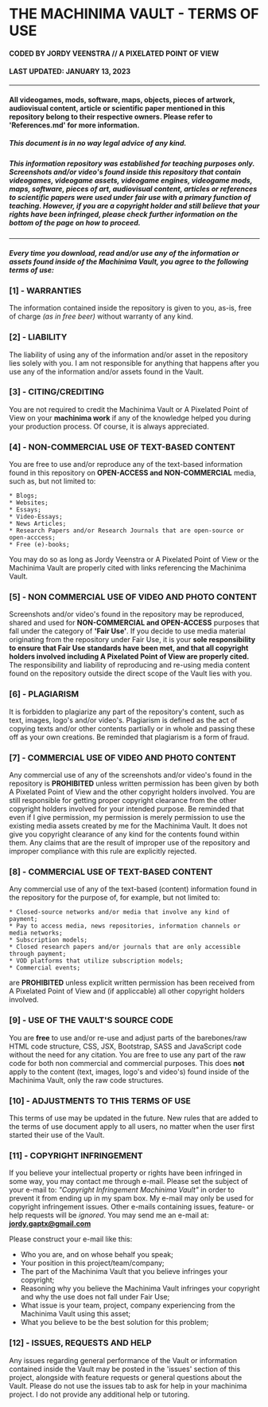 # THE MACHINIMA VAULT - TERMS OF USE

#### CODED BY JORDY VEENSTRA // A PIXELATED POINT OF VIEW

#### LAST UPDATED: JANUARY 13, 2023

---

#### All videogames, mods, software, maps, objects, pieces of artwork, audiovisual content, article or scientific paper mentioned in this repository belong to their respective owners. Please refer to 'References.md' for more information.

##### This document is in no way legal advice of any kind.

##### This information repository was established for teaching purposes only. Screenshots and/or video's found inside this repository that contain videogames, videogame assets, videogame engines, videogame mods, maps, software, pieces of art, audiovisual content, articles or references to scientific papers were used under fair use with a primary function of teaching. However, if you are a copyright holder and still believe that your rights have been infringed, please check further information on the bottom of the page on how to proceed.

---

##### Every time you download, read and/or use any of the information or assets found inside of the Machinima Vault, you agree to the following terms of use:

### [1] - WARRANTIES

The information contained inside the repository is given to you, as-is, free of charge _(as in free beer)_ without warranty of any kind.

### [2] - LIABILITY

The liability of using any of the information and/or asset in the repository lies solely with you. I am not responsible for anything that happens after you use any of the information and/or assets found in the Vault.

### [3] - CITING/CREDITING

You are not required to credit the Machinima Vault or A Pixelated Point of View on your **machinima work** if any of the knowledge helped you
during your production process. Of course, it is always appreciated.

### [4] - NON-COMMERCIAL USE OF TEXT-BASED CONTENT

You are free to use and/or reproduce any of the text-based information found in this repository on **OPEN-ACCESS and NON-COMMERCIAL** media, such as, but not limited to:

    * Blogs;
    * Websites;
    * Essays;
    * Video-Essays;
    * News Articles;
    * Research Papers and/or Research Journals that are open-source or open-acccess;
    * Free (e)-books;

You may do so as long as Jordy Veenstra or A Pixelated Point of View or the Machinima Vault are properly cited with links referencing the Machinima Vault.

### [5] - NON COMMERCIAL USE OF VIDEO AND PHOTO CONTENT

Screenshots and/or video's found in the repository may be reproduced, shared and used for **NON-COMMERCIAL and OPEN-ACCESS** purposes that fall under the
category of **'Fair Use'**. If you decide to use media material originating from the repository under Fair Use, it is your **sole responsibility to ensure that Fair Use standards have been met, and that all copyright holders involved including A Pixelated Point of View are properly cited.** The responsibility
and liability of reproducing and re-using media content found on the repository outside the direct scope of the Vault lies with you.

### [6] - PLAGIARISM

It is forbidden to plagiarize any part of the repository's content, such as text, images, logo's and/or video's. Plagiarism is defined as the act of copying texts and/or other contents partially or in whole and passing these off as your own creations. Be reminded that plagiarism is a form of fraud.

### [7] - COMMERCIAL USE OF VIDEO AND PHOTO CONTENT

Any commercial use of any of the screenshots and/or video's found in the repository is **PROHIBITED** unless written permission has been given by both A Pixelated Point of View and the other
copyright holders involved. You are still responsible for getting proper copyright clearance from the other copyright holders involved for your intended purpose. Be reminded that even if I give permission, my permission is merely permission to use the existing media assets created by me for the Machinima Vault. It does not give you copyright clearance of any kind for the contents found within them. Any claims that are the result of improper use of the repository and improper compliance with this rule are explicitly rejected.

### [8] - COMMERCIAL USE OF TEXT-BASED CONTENT

Any commercial use of any of the text-based (content) information found in the repository for the purpose of, for example, but not limited to:

    * Closed-source networks and/or media that involve any kind of payment;
    * Pay to access media, news repositories, information channels or media networks;
    * Subscription models;
    * Closed research papers and/or journals that are only accessible through payment;
    * VOD platforms that utilize subscription models;
    * Commercial events;

are **PROHIBITED** unless explicit written permission has been received from A Pixelated Point of View and (if appliccable) all other copyright holders involved.

### [9] - USE OF THE VAULT'S SOURCE CODE

You are **free** to use and/or re-use and adjust parts of the barebones/raw HTML code structure, CSS, JSX, Bootstrap, SASS and JavaScript code without the need for any citation. You are free to use any part of the raw code for both non commercial and commercial purposes. This does **not** apply to the content (text, images, logo's and video's) found inside of the Machinima Vault, only the raw code structures.

### [10] - ADJUSTMENTS TO THIS TERMS OF USE

This terms of use may be updated in the future. New rules that are added to the terms of use document apply to all users, no matter when the user first started their use of the Vault.

### [11] - COPYRIGHT INFRINGEMENT

If you believe your intellectual property or rights have been infringed in some way, you may contact me through e-mail.
Please set the subject of your e-mail to: _"Copyright Infringement Machinima Vault"_ in order to prevent it from ending up in my spam box.
My e-mail may only be used for copyright infringement issues. Other e-mails containing issues, feature- or help requests will be _ignored_. You may send me an e-mail at: **jordy.gaptx@gmail.com**

Please construct your e-mail like this:

- Who you are, and on whose behalf you speak;
- Your position in this project/team/company;
- The part of the Machinima Vault that you believe infringes your copyright;
- Reasoning why you believe the Machinima Vault infringes your copyright and why the use does not fall under Fair Use;
- What issue is your team, project, company experiencing from the Machinima Vault using this asset;
- What you believe to be the best solution for this problem;

### [12] - ISSUES, REQUESTS AND HELP

Any issues regarding general performance of the Vault or information contained inside the Vault may be posted in the 'issues' section of this project, alongside with feature requests or general questions about the Vault. Please do not use the issues tab to ask for help in your machinima project. I do not provide any additional help or tutoring.
